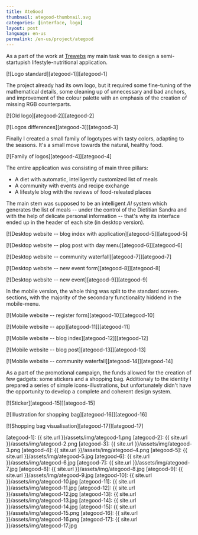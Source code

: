 ```yaml
---
title: AteGood
thumbnail: ategood-thumbnail.svg
categories: [interface, logo]
layout: post
language: en-us
permalink: /en-us/project/ategood
---
```


As a part of the work at [Trewebs](http://trewebs.com) my main task was to design a semi-startupish lifestyle-nutritional application.

[![Logo standard][ategood-1]][ategood-1]

The project already had its own logo, but it required some fine-tuning of the mathematical details, some cleaning up of unnecessary and bad anchors, and improvement of the colour palette with an emphasis of the creation of missing RGB counterparts.

[![Old logo][ategood-2]][ategood-2]

[![Logos differences][ategood-3]][ategood-3]

Finally I created a small family of logotypes with tasty colors, adapting to the seasons. It's a small move towards the natural, healthy food.

[![Family of logos][ategood-4]][ategood-4]

The entire application was consisting of main three pillars:

- A diet with automatic, intelligently customized list of meals
- A community with events and recipe exchange
- A lifestyle blog with the reviews of food-releated places

The main stem was supposed to be an intelligent _AI_ system which generates the list of meals -- under the control of the Dietitian Sandra and with the help of delicate personal information -- that's why its interface ended up in the header of each site (in desktop version).

[![Desktop website -- blog index with application][ategood-5]][ategood-5]

[![Desktop website -- plog post with day menu][ategood-6]][ategood-6]

[![Desktop website -- community waterfall][ategood-7]][ategood-7]

[![Desktop website -- new event form][ategood-8]][ategood-8]

[![Desktop website -- new event][ategood-9]][ategood-9]

In the mobile version, the whole thing was split to the standard screen-sections, with the majority of the secondary functionality hiddend in the mobile-menu.

[![Mobile website -- register form][ategood-10]][ategood-10]

[![Mobile website -- app][ategood-11]][ategood-11]

[![Mobile website -- blog index][ategood-12]][ategood-12]

[![Mobile website -- blog post][ategood-13]][ategood-13]

[![Mobile website -- community waterfall][ategood-14]][ategood-14]

As a part of the promotional campaign, the funds allowed for the creation of few gadgets: some stickers and a shopping bag. Additionaly to the identity I prepared a series of simple icons-illustrations, but unfortunately didn't have the opportunity to develop a complete and coherent design system.

[![Sticker][ategood-15]][ategood-15]

[![Illustration for shopping bag][ategood-16]][ategood-16]

[![Shopping bag visualisation][ategood-17]][ategood-17]

[ategood-1]: {{ site.url }}/assets/img/ategood-1.png
[ategood-2]: {{ site.url }}/assets/img/ategood-2.png
[ategood-3]: {{ site.url }}/assets/img/ategood-3.png
[ategood-4]: {{ site.url }}/assets/img/ategood-4.png
[ategood-5]: {{ site.url }}/assets/img/ategood-5.jpg
[ategood-6]: {{ site.url }}/assets/img/ategood-6.jpg
[ategood-7]: {{ site.url }}/assets/img/ategood-7.jpg
[ategood-8]: {{ site.url }}/assets/img/ategood-8.jpg
[ategood-9]: {{ site.url }}/assets/img/ategood-9.jpg
[ategood-10]: {{ site.url }}/assets/img/ategood-10.jpg
[ategood-11]: {{ site.url }}/assets/img/ategood-11.jpg
[ategood-12]: {{ site.url }}/assets/img/ategood-12.jpg
[ategood-13]: {{ site.url }}/assets/img/ategood-13.jpg
[ategood-14]: {{ site.url }}/assets/img/ategood-14.jpg
[ategood-15]: {{ site.url }}/assets/img/ategood-15.png
[ategood-16]: {{ site.url }}/assets/img/ategood-16.png
[ategood-17]: {{ site.url }}/assets/img/ategood-17.jpg
